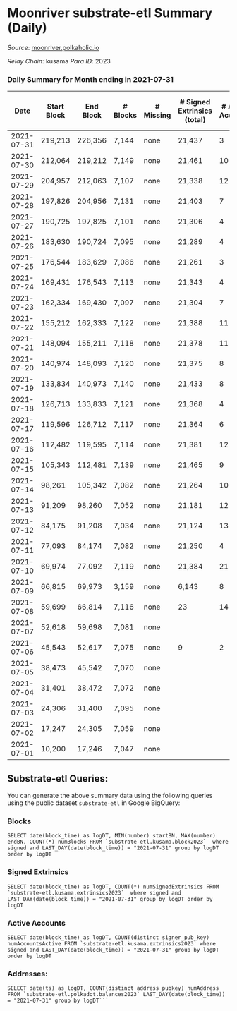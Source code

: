 # Moonriver substrate-etl Summary (Daily)

_Source_: [moonriver.polkaholic.io](https://moonriver.polkaholic.io)

*Relay Chain*: kusama
*Para ID*: 2023



### Daily Summary for Month ending in 2021-07-31


| Date | Start Block | End Block | # Blocks | # Missing | # Signed Extrinsics (total) | # Active Accounts | # Addresses with Balances | # Events | # Transfers | # XCM Transfers In | # XCM Transfers Out |
| ---- | ----------- | --------- | -------- | --------- | --------------------------- | ----------------- | ------------------------- | -------- | ----------- | ------------------ | ------------------- |
| 2021-07-31 | 219,213 | 226,356 | 7,144 | none | 21,437 | 3 | 120 | 23,656 |   |   |   |
| 2021-07-30 | 212,064 | 219,212 | 7,149 | none | 21,461 | 10 |  | 23,698 |   |   |   |
| 2021-07-29 | 204,957 | 212,063 | 7,107 | none | 21,338 | 12 |  | 23,508 |   |   |   |
| 2021-07-28 | 197,826 | 204,956 | 7,131 | none | 21,403 | 7 |  | 23,674 |   |   |   |
| 2021-07-27 | 190,725 | 197,825 | 7,101 | none | 21,306 | 4 |  | 23,583 |   |   |   |
| 2021-07-26 | 183,630 | 190,724 | 7,095 | none | 21,289 | 4 |  | 23,454 |   |   |   |
| 2021-07-25 | 176,544 | 183,629 | 7,086 | none | 21,261 | 3 |  | 23,506 |   |   |   |
| 2021-07-24 | 169,431 | 176,543 | 7,113 | none | 21,343 | 4 |  | 23,602 |   |   |   |
| 2021-07-23 | 162,334 | 169,430 | 7,097 | none | 21,304 | 7 |  | 23,455 |   |   |   |
| 2021-07-22 | 155,212 | 162,333 | 7,122 | none | 21,388 | 11 |  | 23,612 |   |   |   |
| 2021-07-21 | 148,094 | 155,211 | 7,118 | none | 21,378 | 11 |  | 23,590 | 3 ($186,317) |   |   |
| 2021-07-20 | 140,974 | 148,093 | 7,120 | none | 21,375 | 8 |  | 23,438 |   |   |   |
| 2021-07-19 | 133,834 | 140,973 | 7,140 | none | 21,433 | 8 |  | 23,304 |   |   |   |
| 2021-07-18 | 126,713 | 133,833 | 7,121 | none | 21,368 | 4 |  | 23,208 |   |   |   |
| 2021-07-17 | 119,596 | 126,712 | 7,117 | none | 21,364 | 6 |  | 23,211 |   |   |   |
| 2021-07-16 | 112,482 | 119,595 | 7,114 | none | 21,381 | 12 |  | 22,801 | 8 ($978,544) |   |   |
| 2021-07-15 | 105,343 | 112,481 | 7,139 | none | 21,465 | 9 |  | 23,004 |   |   |   |
| 2021-07-14 | 98,261 | 105,342 | 7,082 | none | 21,264 | 10 |  | 22,549 |   |   |   |
| 2021-07-13 | 91,209 | 98,260 | 7,052 | none | 21,181 | 12 |  | 22,235 | 6 ($372,634) |   |   |
| 2021-07-12 | 84,175 | 91,208 | 7,034 | none | 21,124 | 13 |  | 21,920 | 8 ($496,846) |   |   |
| 2021-07-11 | 77,093 | 84,174 | 7,082 | none | 21,250 | 4 |  | 21,969 |   |   |   |
| 2021-07-10 | 69,974 | 77,092 | 7,119 | none | 21,384 | 21 |  | 21,927 | 5 ($7,573.87) |   |   |
| 2021-07-09 | 66,815 | 69,973 | 3,159 | none | 6,143 | 8 |  | 9,830 | 8 ($248,423) |   |   |
| 2021-07-08 | 59,699 | 66,814 | 7,116 | none | 23 | 14 |  | 21,914 | 28 ($192,376) |   |   |
| 2021-07-07 | 52,618 | 59,698 | 7,081 | none |  |  |  | 21,657 |   |   |   |
| 2021-07-06 | 45,543 | 52,617 | 7,075 | none | 9 | 2 |  | 21,679 |   |   |   |
| 2021-07-05 | 38,473 | 45,542 | 7,070 | none |  |  |  | 21,623 |   |   |   |
| 2021-07-04 | 31,401 | 38,472 | 7,072 | none |  |  |  | 21,647 |   |   |   |
| 2021-07-03 | 24,306 | 31,400 | 7,095 | none |  |  |  | 21,696 |   |   |   |
| 2021-07-02 | 17,247 | 24,305 | 7,059 | none |  |  |  | 21,604 |   |   |   |
| 2021-07-01 | 10,200 | 17,246 | 7,047 | none |  |  |  | 21,566 |   |   |   |

## Substrate-etl Queries:
You can generate the above summary data using the following queries using the public dataset `substrate-etl` in Google BigQuery:


### Blocks
```
SELECT date(block_time) as logDT, MIN(number) startBN, MAX(number) endBN, COUNT(*) numBlocks FROM `substrate-etl.kusama.block2023`  where signed and LAST_DAY(date(block_time)) = "2021-07-31" group by logDT order by logDT
```


### Signed Extrinsics
```
SELECT date(block_time) as logDT, COUNT(*) numSignedExtrinsics FROM `substrate-etl.kusama.extrinsics2023`  where signed and LAST_DAY(date(block_time)) = "2021-07-31" group by logDT order by logDT
```


### Active Accounts
```
SELECT date(block_time) as logDT, COUNT(distinct signer_pub_key) numAccountsActive FROM `substrate-etl.kusama.extrinsics2023` where signed and LAST_DAY(date(block_time)) = "2021-07-31" group by logDT order by logDT
```


### Addresses:
```
SELECT date(ts) as logDT, COUNT(distinct address_pubkey) numAddress FROM `substrate-etl.polkadot.balances2023` LAST_DAY(date(block_time)) = "2021-07-31" group by logDT```

